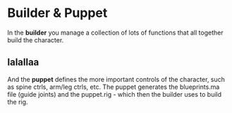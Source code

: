 # Builder & Puppet

In the **builder** you manage a collection of lots of functions that all together build the character.

## lalallaa

And the **puppet** defines the more important controls of the character, such as spine ctrls, arm/leg ctrls, etc.
The puppet generates the blueprints.ma file (guide joints) and the puppet.rig - which then the builder uses to build the rig.
